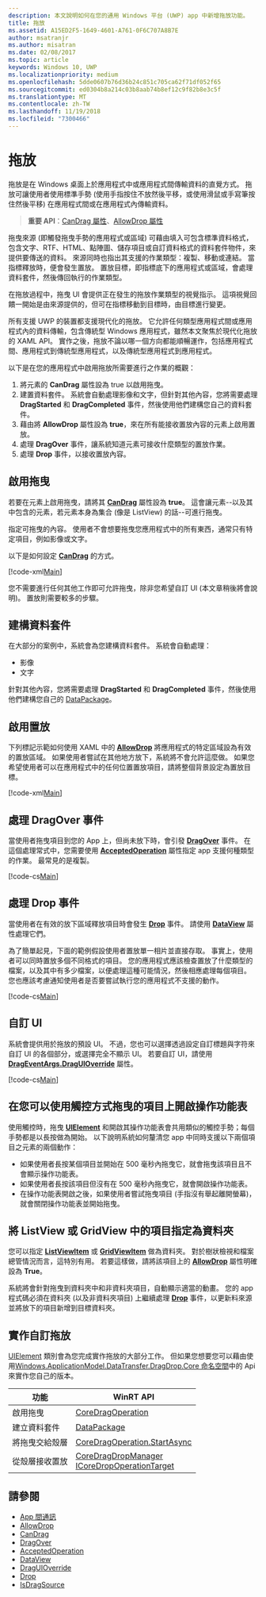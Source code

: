 ```yaml
---
description: 本文說明如何在您的通用 Windows 平台 (UWP) app 中新增拖放功能。
title: 拖放
ms.assetid: A15ED2F5-1649-4601-A761-0F6C707A8B7E
author: msatranjr
ms.author: misatran
ms.date: 02/08/2017
ms.topic: article
keywords: Windows 10, UWP
ms.localizationpriority: medium
ms.openlocfilehash: 5dde0607b76d36b24c851c705ca62f71df052f65
ms.sourcegitcommit: ed0304b8a214c03b8aab74b8ef12c9f82b8e3c5f
ms.translationtype: MT
ms.contentlocale: zh-TW
ms.lasthandoff: 11/19/2018
ms.locfileid: "7300466"
---
```

# <a name="drag-and-drop"></a>拖放

拖放是在 Windows 桌面上於應用程式中或應用程式間傳輸資料的直覺方式。 拖放可讓使用者使用標準手勢 (使用手指按住不放然後平移，或使用滑鼠或手寫筆按住然後平移) 在應用程式間或在應用程式內傳輸資料。

> **重要 API**：[CanDrag 屬性](https://msdn.microsoft.com/library/windows/apps/Windows.UI.Xaml.UIElement.CanDrag)、[AllowDrop 屬性](https://msdn.microsoft.com/library/windows/apps/Windows.UI.Xaml.UIElement.AllowDrop) 

拖曳來源 (即觸發拖曳手勢的應用程式或區域) 可藉由填入可包含標準資料格式，包含文字、RTF、HTML、點陣圖、儲存項目或自訂資料格式的資料套件物件，來提供要傳送的資料。 來源同時也指出其支援的作業類型：複製、移動或連結。 當指標釋放時，便會發生置放。 置放目標，即指標底下的應用程式或區域，會處理資料套件，然後傳回執行的作業類型。

在拖放過程中，拖曳 UI 會提供正在發生的拖放作業類型的視覺指示。 這項視覺回饋一開始是由來源提供的，但可在指標移動到目標時，由目標進行變更。

所有支援 UWP 的裝置都支援現代化的拖放。 它允許任何類型應用程式間或應用程式內的資料傳輸，包含傳統型 Windows 應用程式，雖然本文聚焦於現代化拖放的 XAML API。 實作之後，拖放不論以哪一個方向都能順暢運作，包括應用程式間、應用程式到傳統型應用程式，以及傳統型應用程式到應用程式。

以下是在您的應用程式中啟用拖放所需要進行之作業的概觀：

1. 將元素的 **CanDrag** 屬性設為 true 以啟用拖曳。  
2. 建置資料套件。 系統會自動處理影像和文字，但針對其他內容，您將需要處理 **DragStarted** 和 **DragCompleted** 事件，然後使用他們建構您自己的資料套件。 
3. 藉由將 **AllowDrop** 屬性設為 **true**，來在所有能接收置放內容的元素上啟用置放。 
4. 處理 **DragOver** 事件，讓系統知道元素可接收什麼類型的置放作業。 
5. 處理 **Drop** 事件，以接收置放內容。 



## <a name="enable-dragging"></a>啟用拖曳

若要在元素上啟用拖曳，請將其 [**CanDrag**](https://msdn.microsoft.com/library/windows/apps/Windows.UI.Xaml.UIElement.CanDrag) 屬性設為 **true**。 這會讓元素--以及其中包含的元素，若元素本身為集合 (像是 ListView) 的話--可進行拖曳。

指定可拖曳的內容。 使用者不會想要拖曳您應用程式中的所有東西，通常只有特定項目，例如影像或文字。 

以下是如何設定 [**CanDrag**](https://msdn.microsoft.com/library/windows/apps/Windows.UI.Xaml.UIElement.CanDrag) 的方式。

[!code-xml[Main](./code/drag_drop/cs/MainPage.xaml#SnippetDragArea)]

您不需要進行任何其他工作即可允許拖曳，除非您希望自訂 UI (本文章稍後將會說明)。 置放則需要較多的步驟。

## <a name="construct-a-data-package"></a>建構資料套件 

在大部分的案例中，系統會為您建構資料套件。 系統會自動處理：
* 影像
* 文字 

針對其他內容，您將需要處理 **DragStarted** 和 **DragCompleted** 事件，然後使用他們建構您自己的 [DataPackage](https://docs.microsoft.com/uwp/api/windows.applicationmodel.datatransfer.datapackage)。

## <a name="enable-dropping"></a>啟用置放

下列標記示範如何使用 XAML 中的 [**AllowDrop**](https://msdn.microsoft.com/library/windows/apps/Windows.UI.Xaml.UIElement.AllowDrop) 將應用程式的特定區域設為有效的置放區域。 如果使用者嘗試在其他地方放下，系統將不會允許這麼做。 如果您希望使用者可以在應用程式中的任何位置置放項目，請將整個背景設定為置放目標。

[!code-xml[Main](./code/drag_drop/cs/MainPage.xaml#SnippetDropArea)]


## <a name="handle-the-dragover-event"></a>處理 DragOver 事件

當使用者拖曳項目到您的 App 上，但尚未放下時，會引發 [**DragOver**](https://msdn.microsoft.com/library/windows/apps/Windows.UI.Xaml.UIElement.DragOver) 事件。 在這個處理常式中，您需要使用 [**AcceptedOperation**](https://msdn.microsoft.com/library/windows/apps/Windows.UI.Xaml.DragEventArgs.AcceptedOperation) 屬性指定 app 支援何種類型的作業。 最常見的是複製。

[!code-cs[Main](./code/drag_drop/cs/MainPage.xaml.cs#SnippetGrid_DragOver)]

## <a name="process-the-drop-event"></a>處理 Drop 事件

當使用者在有效的放下區域釋放項目時會發生 [**Drop**](https://msdn.microsoft.com/library/windows/apps/Windows.UI.Xaml.UIElement.Drop) 事件。 請使用 [**DataView**](https://msdn.microsoft.com/library/windows/apps/Windows.UI.Xaml.DragEventArgs.DataView) 屬性處理它們。

為了簡單起見，下面的範例假設使用者置放單一相片並直接存取。 事實上，使用者可以同時置放多個不同格式的項目。 您的應用程式應該檢查置放了什麼類型的檔案，以及其中有多少檔案，以便處理這種可能情況，然後相應處理每個項目。 您也應該考慮通知使用者是否要嘗試執行您的應用程式不支援的動作。

[!code-cs[Main](./code/drag_drop/cs/MainPage.xaml.cs#SnippetGrid_Drop)]

## <a name="customize-the-ui"></a>自訂 UI

系統會提供用於拖放的預設 UI。 不過，您也可以選擇透過設定自訂標題與字符來自訂 UI 的各個部分，或選擇完全不顯示 UI。 若要自訂 UI，請使用 [**DragEventArgs.DragUIOverride**](https://msdn.microsoft.com/library/windows/apps/Windows.UI.Xaml.DragEventArgs.DragUIOverride) 屬性。

[!code-cs[Main](./code/drag_drop/cs/MainPage.xaml.cs#SnippetGrid_DragOverCustom)]

## <a name="open-a-context-menu-on-an-item-you-can-drag-with-touch"></a>在您可以使用觸控方式拖曳的項目上開啟操作功能表

使用觸控時，拖曳 [**UIElement**](https://msdn.microsoft.com/library/windows/apps/Windows.UI.Xaml.UIElement) 和開啟其操作功能表會共用類似的觸控手勢；每個手勢都是以長按做為開始。 以下說明系統如何釐清您 app 中同時支援以下兩個項目之元素的兩個動作： 

* 如果使用者長按某個項目並開始在 500 毫秒內拖曳它，就會拖曳該項目且不會顯示操作功能表。 
* 如果使用者長按該項目但沒有在 500 毫秒內拖曳它，就會開啟操作功能表。 
* 在操作功能表開啟之後，如果使用者嘗試拖曳項目 (手指沒有舉起離開螢幕)，就會關閉操作功能表並開始拖曳。

## <a name="designate-an-item-in-a-listview-or-gridview-as-a-folder"></a>將 ListView 或 GridView 中的項目指定為資料夾

您可以指定 [**ListViewItem**](https://msdn.microsoft.com/library/windows/apps/Windows.UI.Xaml.Controls.ListViewItem) 或 [**GridViewItem**](https://msdn.microsoft.com/library/windows/apps/Windows.UI.Xaml.Controls.GridViewItem) 做為資料夾。 對於樹狀檢視和檔案總管情況而言，這特別有用。 若要這樣做，請將該項目上的 [**AllowDrop**](https://msdn.microsoft.com/library/windows/apps/Windows.UI.Xaml.UIElement.AllowDrop) 屬性明確設為 **True**。 

系統將會針對拖曳到資料夾中和非資料夾項目，自動顯示適當的動畫。 您的 app 程式碼必須在資料夾 (以及非資料夾項目) 上繼續處理 [**Drop**](https://msdn.microsoft.com/library/windows/apps/Windows.UI.Xaml.UIElement.Drop) 事件，以更新料來源並將放下的項目新增到目標資料夾。

## <a name="implementing-custom-drag-and-drop"></a>實作自訂拖放

[UIElement](https://docs.microsoft.com/uwp/api/windows.ui.xaml.uielement) 類別會為您完成實作拖放的大部分工作。 但如果您想要您可以藉由使用[Windows.ApplicationModel.DataTransfer.DragDrop.Core 命名空間](https://docs.microsoft.com/en-us/uwp/api/windows.applicationmodel.datatransfer.dragdrop.core)中的 Api 來實作您自己的版本。

| 功能 | WinRT API |
| --- | --- |
|  啟用拖曳 | [CoreDragOperation](https://docs.microsoft.com/uwp/api/windows.applicationmodel.datatransfer.dragdrop.core.coredragoperation)  |
|  建立資料套件 | [DataPackage](https://docs.microsoft.com/uwp/api/windows.applicationmodel.datatransfer.datapackage)  |
| 將拖曳交給殼層  | [CoreDragOperation.StartAsync](https://docs.microsoft.com/uwp/api/windows.applicationmodel.datatransfer.dragdrop.core.coredragoperation)  |
| 從殼層接收置放  | [CoreDragDropManager](https://docs.microsoft.com/uwp/api/windows.applicationmodel.datatransfer.dragdrop.core.coredragdropmanager)<br/>[ICoreDropOperationTarget](https://docs.microsoft.com/uwp/api/windows.applicationmodel.datatransfer.dragdrop.core.icoredropoperationtarget)    |



## <a name="see-also"></a>請參閱

* [App 間通訊](index.md)
* [AllowDrop](https://msdn.microsoft.com/library/windows/apps/xaml/windows.ui.xaml.uielement.allowdrop.aspx)
* [CanDrag](https://msdn.microsoft.com/library/windows/apps/xaml/windows.ui.xaml.uielement.candrag.aspx)
* [DragOver](https://msdn.microsoft.com/library/windows/apps/xaml/windows.ui.xaml.uielement.dragover.aspx)
* [AcceptedOperation](https://msdn.microsoft.com/library/windows/apps/xaml/windows.ui.xaml.drageventargs.acceptedoperation.aspx)
* [DataView](https://msdn.microsoft.com/library/windows/apps/xaml/windows.ui.xaml.drageventargs.dataview.aspx)
* [DragUIOverride](https://msdn.microsoft.com/library/windows/apps/xaml/windows.ui.xaml.drageventargs.draguioverride.aspx)
* [Drop](https://msdn.microsoft.com/library/windows/apps/xaml/windows.ui.xaml.uielement.drop.aspx)
* [IsDragSource](https://msdn.microsoft.com/library/windows/apps/windows.ui.xaml.controls.listviewbase.isdragsource.aspx)
